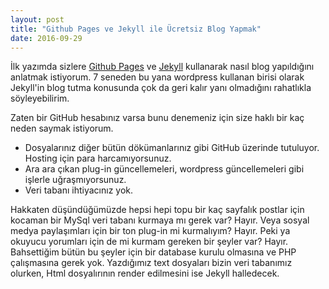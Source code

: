 ```yaml
---
layout: post
title: "Github Pages ve Jekyll ile Ücretsiz Blog Yapmak"
date: 2016-09-29
---
```


İlk yazımda sizlere [Github Pages](https://pages.github.com) ve [Jekyll](http://jekyllrb.com) kullanarak nasıl blog yapıldığını anlatmak istiyorum. 7 seneden bu yana wordpress kullanan birisi olarak Jekyll'in blog tutma konusunda çok da geri kalır yanı olmadığını rahatlıkla söyleyebilirim.

Zaten bir GitHub hesabınız varsa bunu denemeniz için size haklı bir kaç neden saymak istiyorum.
- Dosyalarınız diğer bütün dökümanlarınız gibi GitHub üzerinde tutuluyor. Hosting için para harcamıyorsunuz. 
- Ara ara çıkan plug-in güncellemeleri, wordpress güncellemeleri gibi işlerle uğraşmıyorsunuz.
- Veri tabanı ihtiyacınız yok.

Hakkaten düşündüğümüzde hepsi hepi topu bir kaç sayfalık postlar için kocaman bir MySql veri tabanı kurmaya mı gerek var? Hayır. Veya sosyal medya paylaşımları için bir ton plug-in mi kurmalıyım? Hayır. Peki ya okuyucu yorumları için de mi kurmam gereken bir şeyler var? Hayır. Bahsettiğim bütün bu şeyler için bir database kurulu olmasına ve PHP çalışmasına gerek yok. Yazdığımız text dosyaları bizin veri tabanımız olurken, Html dosyalırının render edilmesini ise Jekyll halledecek. 
